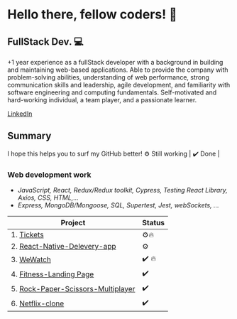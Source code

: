 # Hello there, fellow coders! 👋
## FullStack Dev. 💻

+1 year experience as a fullStack developer with a background in building and maintaining web-based applications. Able to provide the company with problem-solving abilities, understanding of web performance, strong communication skills and leadership, agile development, and familiarity with software engineering and computing fundamentals. Self-motivated and hard-working individual, a team player, and a passionate learner.

[LinkedIn](https://www.linkedin.com/in/rouissi-youssef-97b8b2156/)


## Summary
I hope this helps you to surf my GitHub better!
⚙️ Still working | ✔️ Done |

### Web development work
* *JavaScript, React, Redux/Redux toolkit, Cypress, Testing React Library, Axios, CSS, HTML,...*
* *Express, MongoDB/Mongoose, SQL, Supertest, Jest, webSockets, ...*

| Project                | Status |
| ---------------------- | ------ |
| 1. [Tickets](https://github.com/YoussefRs/Train-Tickets-QR-CODE-.git)  | ⚙️🔥  |
| 2. [React-Native-Delevery-app](https://github.com/YoussefRs/Delevery-app-)  | ⚙️  |
| 3. [WeWatch](https://github.com/YoussefRs/WeWatch)  | ✔️ 🔥  |
| 4. [Fitness-Landing Page](https://github.com/YoussefRs/Client-Sports-Landing)  | ✔️  |
| 5. [Rock-Paper-Scissors-Multiplayer](https://github.com/YoussefRs/Rock-Paper-Scissors-Multiplayer)  | ✔️  |
| 6. [Netflix-clone](https://github.com/YoussefRs/Netflix-clone)  | ✔️  |






<!--
**YoussefRs/YoussefRs** is a ✨ _special_ ✨ repository because its `README.md` (this file) appears on your GitHub profile.

Here are some ideas to get you started:

- 🔭 I’m currently working on ...
- 🌱 I’m currently learning ...
- 👯 I’m looking to collaborate on ...
- 🤔 I’m looking for help with ...
- 💬 Ask me about ...
- 📫 How to reach me: ...
- 😄 Pronouns: ...
- ⚡ Fun fact: ...
-->
